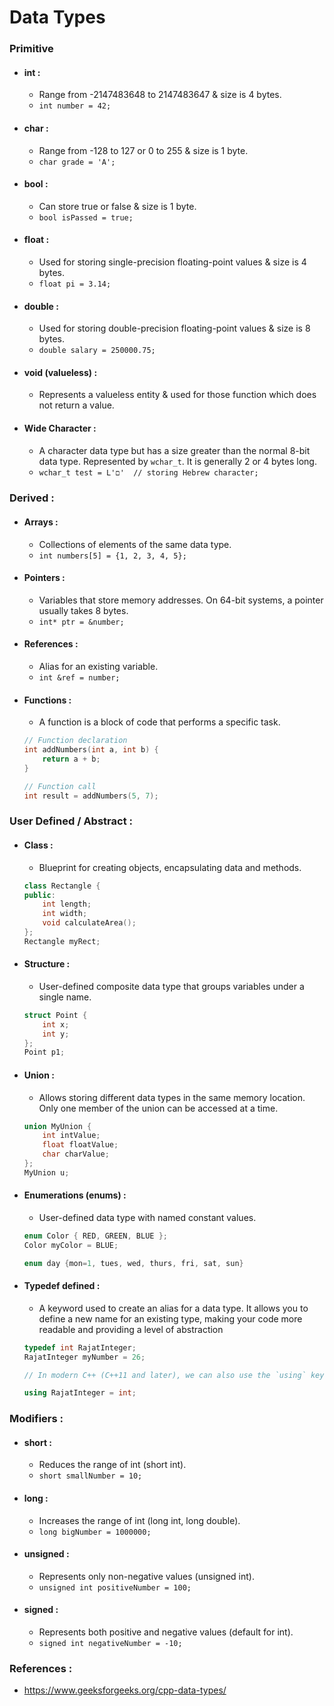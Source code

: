 # Data Types

### Primitive

- #### int :
    - Range from -2147483648 to 2147483647 & size is 4 bytes. 
    - `int number = 42;`
- #### char :
    - Range from -128 to 127 or 0 to 255 & size is 1 byte.
    - `char grade = 'A';`
- #### bool :
    - Can store true or false & size is 1 byte.
    - `bool isPassed = true;`
- #### float : 
    - Used for storing single-precision floating-point values & size is 4 bytes.
    - `float pi = 3.14;`
- #### double :
    - Used for storing double-precision floating-point values & size is 8 bytes.
    - `double salary = 250000.75;`
- #### void (valueless) :
    - Represents a valueless entity & used for those function which does not return a value.
- #### Wide Character :
    - A character data type but has a size greater than the normal 8-bit data type. Represented by `wchar_t`. It is generally 2 or 4 bytes long.
    - `wchar_t test = L'ם'  // storing Hebrew character;` 

### Derived :

- #### Arrays :
    - Collections of elements of the same data type.
    - `int numbers[5] = {1, 2, 3, 4, 5};`
- #### Pointers :
    - Variables that store memory addresses. On 64-bit systems, a pointer usually takes 8 bytes.
    - `int* ptr = &number;`
- #### References :
    - Alias for an existing variable.
    - `int &ref = number;`
- #### Functions :
    - A function is a block of code that performs a specific task.
    ```cpp
    // Function declaration
    int addNumbers(int a, int b) {
        return a + b;
    }

    // Function call
    int result = addNumbers(5, 7);
    ``` 

### User Defined / Abstract :

- #### Class :
    - Blueprint for creating objects, encapsulating data and methods.
    ```cpp
    class Rectangle {
    public:
        int length;
        int width;
        void calculateArea();
    };
    Rectangle myRect;
    ``` 
- #### Structure :
    - User-defined composite data type that groups variables under a single name.
    ```cpp
    struct Point {
        int x;
        int y;
    };
    Point p1;
    ```
- #### Union :
    - Allows storing different data types in the same memory location. Only one member of the union can be accessed at a time.
    ```cpp
    union MyUnion {
        int intValue;
        float floatValue;
        char charValue;
    };
    MyUnion u;
    ```
- #### Enumerations (enums) :
    - User-defined data type with named constant values.
    ```cpp
    enum Color { RED, GREEN, BLUE };
    Color myColor = BLUE;

    enum day {mon=1, tues, wed, thurs, fri, sat, sun}
    ```
- #### Typedef defined :
    - A keyword used to create an alias for a data type. It allows you to define a new name for an existing type, making your code more readable and providing a level of abstraction
    ```cpp
    typedef int RajatInteger;
    RajatInteger myNumber = 26;

    // In modern C++ (C++11 and later), we can also use the `using` keyword to achieve the same result as typedef

    using RajatInteger = int;
    ``` 

### Modifiers :

- #### short :
    - Reduces the range of int (short int).
    - `short smallNumber = 10;`
- #### long :
    - Increases the range of int (long int, long double).
    - `long bigNumber = 1000000;`
- #### unsigned :
    - Represents only non-negative values (unsigned int).
    - `unsigned int positiveNumber = 100;`
- #### signed :
    - Represents both positive and negative values (default for int).
    - `signed int negativeNumber = -10;` 



### References :

- https://www.geeksforgeeks.org/cpp-data-types/